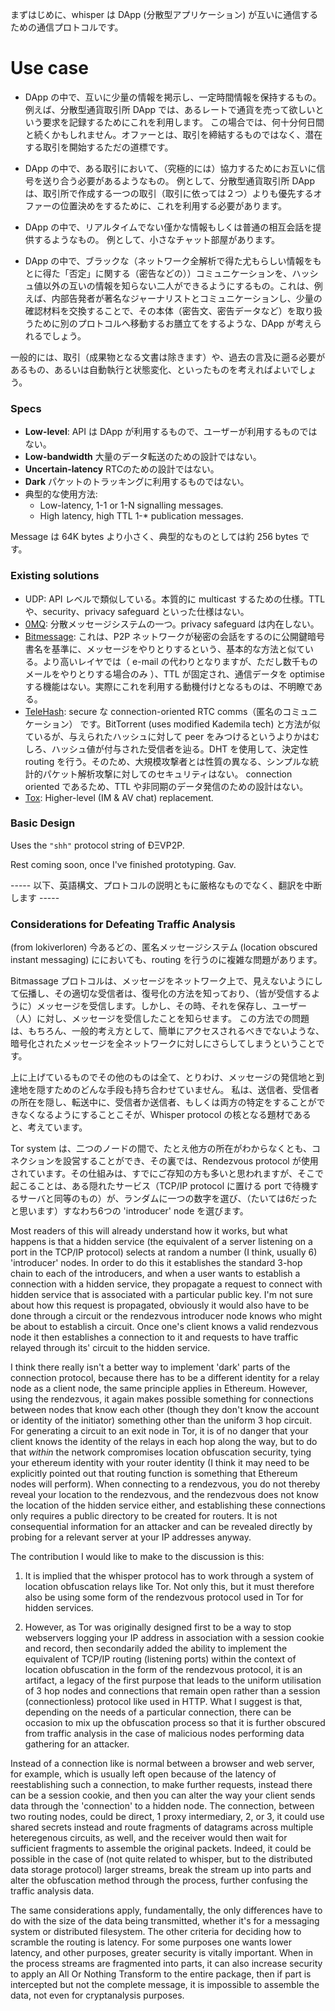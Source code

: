 まずはじめに、whisper は DApp (分散型アプリケーション) が互いに通信するための通信プロトコルです。

# Use case

* DApp の中で、互いに少量の情報を掲示し、一定時間情報を保持するもの。
例えば、分散型通貨取引所 DApp では、あるレートで通貨を売って欲しいという要求を記録するためにこれを利用します。
この場合では、何十分何日間と続くかもしれません。オファーとは、取引を締結するものではなく、潜在する取引を開始するただの道標です。

* DApp の中で、ある取引において、（究極的には）協力するためにお互いに信号を送り合う必要があるようなもの。
例として、分散型通貨取引所 DApp は、取引所で作成する一つの取引（取引に依っては２つ）よりも優先するオファーの位置決めをするために、これを利用する必要があります。

* DApp の中で、リアルタイムでない僅かな情報もしくは普通の相互会話を提供するようなもの。
例として、小さなチャット部屋があります。

* DApp の中で、ブラックな（ネットワーク全解析で得た尤もらしい情報をもとに得た「否定」に関する（密告などの））コミュニケーションを、ハッシュ値以外の互いの情報を知らない二人ができるようにするもの。これは、例えば、内部告発者が著名なジャーナリストとコミュニケーションし、少量の確認材料を交換することで、その本体（密告文、密告データなど）を取り扱うために別のプロトコルへ移動するお膳立てをするような、DApp が考えられるでしょう。

一般的には、取引（成果物となる文書は除きます）や、過去の言及に遡る必要があるもの、あるいは自動執行と状態変化、といったものを考えればよいでしょう。


### Specs

* **Low-level**: API は DApp が利用するもので、ユーザーが利用するものではない。
* **Low-bandwidth** 大量のデータ転送のための設計ではない。
* **Uncertain-latency** RTCのための設計ではない。
* **Dark** パケットのトラッキングに利用するものではない。 
* 典型的な使用方法:
  * Low-latency, 1-1 or 1-N signalling messages.
  * High latency, high TTL 1-* publication messages.

Message は 64K bytes より小さく、典型的なものとしては約 256 bytes です。

### Existing solutions

* UDP: API レベルで類似している。本質的に multicast するための仕様。TTL や、security、privacy safeguard といった仕様はない。
* [0MQ](http://zeromq.org/): 分散メッセージシステムの一つ。privacy safeguard は内在しない。
* [Bitmessage](https://bitmessage.org/wiki/Main_Page): これは、P2P ネットワークが秘密の会話をするのに公開鍵暗号書名を基準に、メッセージをやりとりするという、基本的な方法と似ている。より高いレイヤでは（ e-mail の代わりとなりますが、ただし数千ものメールをやりとりする場合のみ ）、TTL が固定され、通信データを optimise する機能はない。実際にこれを利用する動機付けとなるものは、不明瞭である。
* [TeleHash](https://github.com/telehash/telehash.org/blob/master/network.md#paths): secure な connection-oriented RTC comms（匿名のコミュニケーション） です。BitTorrent (uses modified Kademila tech) と方法が似ているが、与えられたハッシュに対して peer をみつけるというよりかはむしろ、ハッシュ値が付与された受信者を辿る。DHT を使用して、決定性 routing を行う。そのため、大規模攻撃者とは性質の異なる、シンプルな統計的パケット解析攻撃に対してのセキュリティはない。
connection oriented であるため、TTL や非同期のデータ発信のための設計はない。
* [Tox](https://github.com/irungentoo/toxcore/blob/master/docs/updates/DHT.md): Higher-level (IM & AV chat) replacement.

### Basic Design

Uses the `"shh"` protocol string of ÐΞVP2P.

Rest coming soon, once I've finished prototyping. Gav.



----- 以下、英語構文、プロトコルの説明ともに厳格なものでなく、翻訳を中断します -----

### Considerations for Defeating Traffic Analysis


(from lokiverloren) 今あるどの、匿名メッセージシステム (location obscured instant messaging) ににおいても、routing を行うのに複雑な問題があります。

Bitmassage プロトコルは、メッセージをネットワーク上で、見えないようにして伝播し、その適切な受信者は、復号化の方法を知っており、（皆が受信するように）メッセージを受信します。しかし、その時、それを保存し、ユーザー（人）に対し、メッセージを受信したことを知らせます。
この方法での問題は、もちろん、一般的考え方として、簡単にアクセスされるべきでないような、暗号化されたメッセージを全ネットワークに対しにさらしてしまうということです。

上に上げているものでその他のものは全て、とりわけ、メッセージの発信地と到達地を隠すためのどんな手段も持ち合わせていません。
私は、送信者、受信者の所在を隠し、転送中に、受信者か送信者、もしくは両方の特定をすることができなくなるようにすることこそが、Whisper protocol の核となる題材であると、考えています。

Tor system は、二つのノードの間で、たとえ他方の所在がわからなくとも、コネクションを設営することができ、その裏では、Rendezvous protocol が使用されています。その仕組みは、すでにご存知の方も多いと思われますが、そこで起こることは、ある隠れたサービス（TCP/IP protocol に置ける port で待機するサーバと同等のもの）が、ランダムに一つの数字を選び、（たいては6だったと思います）すなわち6つの 'introducer' node  を選びます。


Most readers of this will already understand how it works, but what happens is that a hidden service (the equivalent of a server listening on a port in the TCP/IP protocol) selects at random a number (I think, usually 6) 'introducer' nodes. In order to do this it establishes the standard 3-hop chain to each of the introducers, and when a user wants to establish a connection with a hidden service, they propagate a request to connect with hidden service that is associated with a particular public key. I'm not sure about how this request is propagated, obviously it would also have to be done through a circuit or the rendezvous introducer node knows who might be about to establish a circuit. Once one's client knows a valid rendezvous node it then establishes a connection to it and requests to have traffic relayed through its' circuit to the hidden service.

I think there really isn't a better way to implement 'dark' parts of the connection protocol, because there has to be a different identity for a relay node as a client node, the same principle applies in Ethereum. However, using the rendezvous, it again makes possible something for connections between nodes that know each other (though they don't know the account or identity of the initiator) something other than the uniform 3 hop circuit. For generating a circuit to an exit node in Tor, it is of no danger that your client knows the identity of the relays in each hop along the way, but to do that *within* the network compromises location obfuscation security, tying your ethereum identity with your router identity (I think it may need to be explicitly pointed out that routing function is something that Ethereum nodes will perform).  When connecting to a rendezvous, you do not thereby reveal your location to the rendezvous, and the rendezvous does not know the location of the hidden service either, and establishing these connections only requires a public directory to be created for routers. It is not consequential information for an attacker and can be revealed directly by probing for a relevant server at your IP addresses anyway.

The contribution I would like to make to the discussion is this: 

1. It is implied that the whisper protocol has to work through a system of location obfuscation relays like Tor. Not only this, but it must therefore also be using some form of the rendezvous protocol used in Tor for hidden services.

2. However, as Tor was originally designed first to be a way to stop webservers logging your IP address in association with a session cookie and record, then secondarily added the ability to implement the equivalent of TCP/IP routing (listening ports) within the context of location obfuscation in the form of the rendezvous protocol, it is an artifact, a legacy of the first purpose that leads to the uniform utilisation of 3 hop nodes and connections that remain open rather than a session (connectionless) protocol like used in HTTP. What I suggest is that, depending on the needs of a particular connection, there can be occasion to mix up the obfuscation process so that it is further obscured from traffic analysis in the case of malicious nodes performing data gathering for an attacker. 

Instead of a connection like is normal between a browser and web server, for example, which is usually left open because of the latency of reestablishing such a connection, to make further requests, instead there can be a session cookie, and then you can alter the way your client sends data through the 'connection' to a hidden node. The connection, between two routing nodes, could be direct, 1 proxy intermediary, 2, or 3, it could use shared secrets instead and route fragments of datagrams across multiple heteregenous circuits, as well, and the receiver would then wait for sufficient fragments to assemble the original packets. Indeed, it could be possible in the case of (not quite related to whisper, but to the distributed data storage protocol) larger streams, break the stream up into parts and alter the obfuscation method through the process, further confusing the traffic analysis data.

The same considerations apply, fundamentally, the only differences have to do with the size of the data being transmitted, whether it's for a messaging system or distributed filesystem. The other criteria for deciding how to scramble the routing is latency. For some purposes one wants lower latency, and other purposes, greater security is vitally important. When in the process streams are fragmented into parts, it can also increase security to apply an All Or Nothing Transform to the entire package, then if part is intercepted but not the complete message, it is impossible to assemble the data, not even for cryptanalysis purposes.